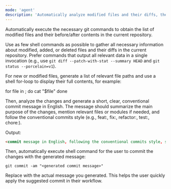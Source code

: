 ```yaml
---
mode: 'agent'
description: 'Automatically analyze modified files and their diffs, then generate a concise, conventional commit message in English.'
---
```


Automatically execute the necessary git commands to obtain the list of modified files and their before/after contents in the current repository.

Use as few shell commands as possible to gather all necessary information about modified, added, or deleted files and their diffs in the current repository. Prefer commands that output all relevant data in a single invocation (e.g., use `git diff --patch-with-stat --summary HEAD` and `git status --porcelain=v1`).

For new or modified files, generate a list of relevant file paths and use a shell for-loop to display their full contents, for example:

for file in <file1> <file2> <file3>; do
  cat "$file"
done

Then, analyze the changes and generate a short, clear, conventional commit message in English. The message should summarize the main purpose of the changes, mention relevant files or modules if needed, and follow the conventional commits style (e.g., feat:, fix:, refactor:, test:, chore:).

Output:
````markdown
<commit message in English, following the conventional commits style, summarizing the main change>
````

Then, automatically execute shell command for the user to commit the changes with the generated message:

````shell
git commit -am "<generated commit message>"
````

Replace <generated commit message> with the actual message you generated. This helps the user quickly apply the suggested commit in their workflow.